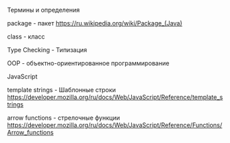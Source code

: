 Термины и определения

package - пакет
https://ru.wikipedia.org/wiki/Package_(Java)

class - класс

Type Checking - Типизация

OOP - объектно-ориентированное программирование

JavaScript

template strings - Шаблонные строки
https://developer.mozilla.org/ru/docs/Web/JavaScript/Reference/template_strings

arrow functions - стрелочные функции
https://developer.mozilla.org/ru/docs/Web/JavaScript/Reference/Functions/Arrow_functions


